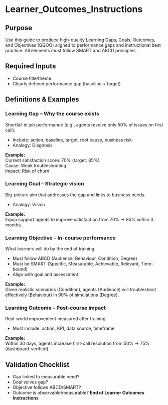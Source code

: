 # Learner_Outcomes_Instructions

## Purpose

Use this guide to produce high-quality Learning Gaps, Goals, Outcomes, and Objectives (GGOO) aligned to performance gaps and instructional best practice. All elements must follow SMART and ABCD principles.

## Required Inputs

- Course title/theme
- Clearly defined performance gap (baseline + target)

## Definitions & Examples

### Learning Gap – Why the course exists

Shortfall in job performance (e.g., agents resolve only 50% of issues on first call).

- Include: action, baseline, target, root cause, business risk
- Analogy: Diagnosis

**Example:**  
Current satisfaction score: 70% (target: 85%)  
Cause: Weak troubleshooting  
Impact: Risk of churn

### Learning Goal – Strategic vision

Big-picture aim that addresses the gap and links to business needs.

- Analogy: Vision

**Example:**  
Equip support agents to improve satisfaction from 70% → 85% within 3 months.

### Learning Objective – In-course performance

What learners will do by the end of training.

- Must follow ABCD (Audience, Behaviour, Condition, Degree)
- Must be SMART (Specific, Measurable, Achievable, Relevant, Time-bound)
- Align with goal and assessment

**Example:**  
Given realistic scenarios (Condition), agents (Audience) will troubleshoot effectively (Behaviour) in 90% of simulations (Degree).

### Learning Outcome – Post-course impact

Real-world improvement measured after training.

- Must include: action, KPI, data source, timeframe

**Example:**  
Within 30 days, agents increase first-call resolution from 50% → 75% (dashboard-verified).

## Validation Checklist

- Gap linked to measurable need?
- Goal solves gap?
- Objective follows ABCD/SMART?
- Outcome is observable/measurable?
  **End of Learner Outcomes Instructions**
